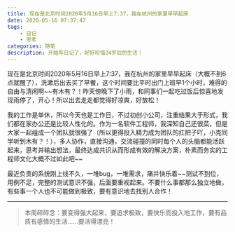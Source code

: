 ```yaml
---
title: 现在是北京时间2020年5月16日早上7:37，我在杭州的家里早早起床
date: 2020-05-16 07:37:47
tags:
	- 日记
	- 思考
categories: 随笔
description: 开始写日记了，好好珍惜24岁后的生活！
---
```


现在是北京时间2020年5月16日早上7:37，我在杭州的家里早早起床（大概不到6点就醒了），洗漱后出去买了早餐，这个时间要比平时出门上班早1个小时，难得的自由与清闲啊~~有木有？！昨天傍晚下了小雨，和同事们一起吃过饭后惊喜地发现雨停了，开心！所以出去走走都觉得好凉爽，好放松！

<!--more-->

我的工作是单休，所以今天也是工作日，不过初创小公司，注重结果大于形式，我们都在家办公还是比较人性化的。作为一名软件工程师，我深知自己还很菜，但是大家一起组成一个团队就很强了（所以更得投入精力成为团队的扛把子吖，小克同学听到木有？！），多人协作，直接沟通，交流碰撞的同时每个人的头脑都能活跃起来，思考并输出想法，最终达成共识从而形成有效的解决方案，朴素而务实的工程师文化大概不过如此吧~~

最近负责的系统刚上线不久，一堆bug，一堆需求，痛并快乐着~~测试不到位，用例不足，完整的测试意识不强，后面要重视起来。不要什么事都那么独立地做，有些事一个人也不可能做到极致，要有意识地去找别人合作！

------

> 本周碎碎念：要变得强大起来，要追求极致，要快乐而投入地工作，要有品质有感情的生活……要活得漂亮！